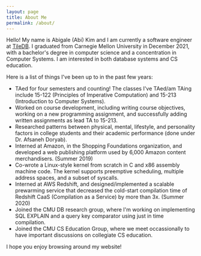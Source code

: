 ```yaml
---
layout: page
title: About Me
permalink: /about/
---
```


Hello! My name is Abigale (Abi) Kim and I am currently a software engineer at [TileDB](https://github.com/TileDB-Inc/TileDB). I graduated from Carnegie Mellon University in December 2021, with a bachelor's degree in computer science and a concentration in Computer Systems. I am interested in both database systems and CS education.

Here is a list of things I've been up to in the past few years:
- TAed for four semesters and counting! The classes I've TAed/am TAing include 15-122 (Principles of Imperative Computation) and 15-213 (Introduction to Computer Systems).
- Worked on course development, including writing course objectives, working on a new programming assignment, and successfully adding written assignments as lead TA to 15-213.
- Researched patterns between physical, mental, lifestyle, and personality factors in college students and their academic performance (done under Dr. Afsaneh Doryab).
- Interned at Amazon, in the Shopping Foundations organization, and developed a web publishing platform used by 6,000 Amazon content merchandisers. (Summer 2019)
- Co-wrote a Linux-style kernel from scratch in C and x86 assembly machine code. The kernel supports preemptive scheduling, multiple address spaces, and a subset of syscalls.
- Interned at AWS Redshift, and designed/implemented a scalable prewarming service that decreased the cold-start compilation time of Redshift CaaS (Compilation as a Service) by more than 3x. (Summer 2020)
- Joined the CMU DB research group, where I'm working on implementing SQL EXPLAIN and a query key comparator using just in time compilation.
- Joined the CMU CS Education Group, where we meet occassionally to have important discussions on collegiate CS education.

I hope you enjoy browsing around my website!

